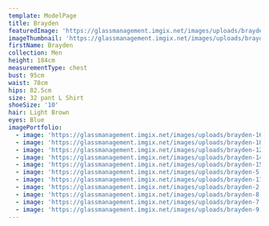 ```yaml
---
template: ModelPage
title: Brayden
featuredImage: 'https://glassmanagement.imgix.net/images/uploads/brayden-1.jpg'
imageThumbnail: 'https://glassmanagement.imgix.net/images/uploads/brayden-16.jpg'
firstName: Brayden
collection: Men
height: 184cm
measurementType: chest
bust: 95cm
waist: 78cm
hips: 82.5cm
size: 32 pant L Shirt
shoeSize: '10'
hair: Light Brown
eyes: Blue
imagePortfolio:
  - image: 'https://glassmanagement.imgix.net/images/uploads/brayden-16.jpg'
  - image: 'https://glassmanagement.imgix.net/images/uploads/brayden-10.jpg'
  - image: 'https://glassmanagement.imgix.net/images/uploads/brayden-12.jpg'
  - image: 'https://glassmanagement.imgix.net/images/uploads/brayden-14.jpg'
  - image: 'https://glassmanagement.imgix.net/images/uploads/brayden-15.jpg'
  - image: 'https://glassmanagement.imgix.net/images/uploads/brayden-5.jpg'
  - image: 'https://glassmanagement.imgix.net/images/uploads/brayden-11.jpg'
  - image: 'https://glassmanagement.imgix.net/images/uploads/brayden-2.jpg'
  - image: 'https://glassmanagement.imgix.net/images/uploads/brayden-8.jpg'
  - image: 'https://glassmanagement.imgix.net/images/uploads/brayden-7.jpg'
  - image: 'https://glassmanagement.imgix.net/images/uploads/brayden-9.jpg'
---
```


